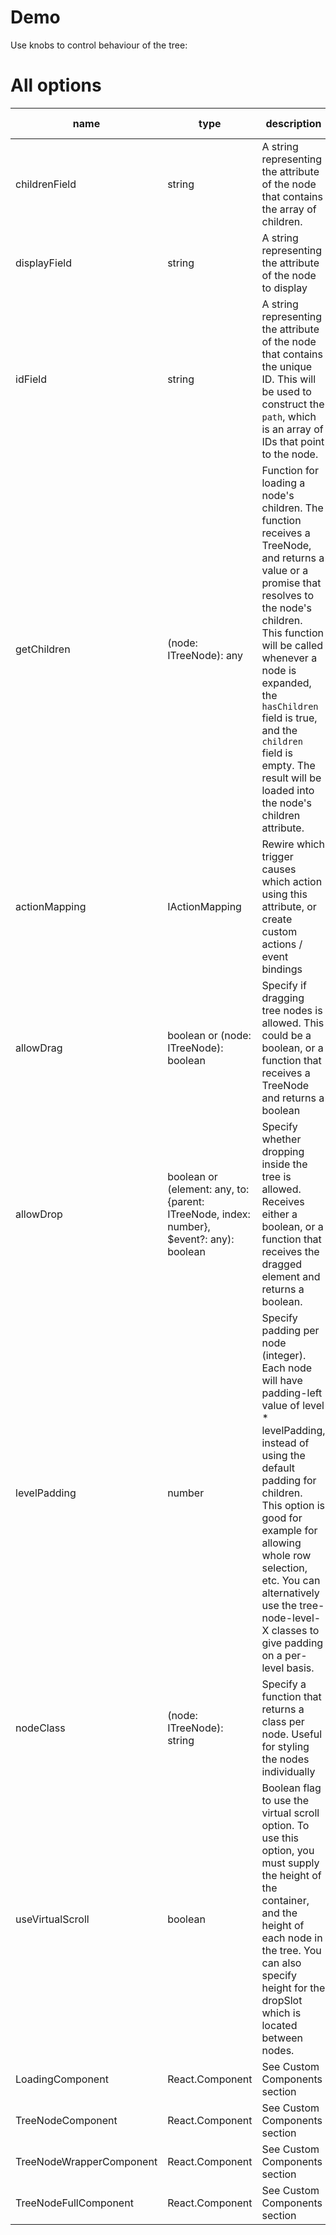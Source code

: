 # Demo
Use knobs to control behaviour of the tree:

<!-- STORY -->

# All options
| name  | type | description | default value | example |
|---|---|---|---|---|
| childrenField  | string  | A string representing the attribute of the node that contains the array of children.  | 'children'  | If your nodes have a `nodes` attribute, that contains the children, use: `{ childrenField: 'nodes' }`
| displayField  | string  | A string representing the attribute of the node to display  | 'name'  | if your nodes have a `title` attribute that should be displayed, use: `{ displayField: 'title' } `  |
| idField  | string  |  A string representing the attribute of the node that contains the unique ID. This will be used to construct the `path`, which is an array of IDs that point to the node. | 'id'  | if your nodes have a `uuid` attribute, that contains the unique key, use: `{ idField: 'uuid' }`  |
| getChildren  | (node: ITreeNode): any  | Function for loading a node's children. The function receives a TreeNode, and returns a value or a promise that resolves to the node's children. This function will be called whenever a node is expanded, the `hasChildren` field is true, and the `children` field is empty. The result will be loaded into the node's children attribute. | -  | `{ getChildren: (node:TreeNode) => fetch('/api/children/' + node.id) }` |
| actionMapping  | IActionMapping  | Rewire which trigger causes which action using this attribute, or create custom actions / event bindings |  | See action mapping section ahead  |
| allowDrag  | boolean or (node: ITreeNode): boolean | Specify if dragging tree nodes is allowed. This could be a boolean, or a function that receives a TreeNode and returns a boolean  | false  |  `{ allowDrag: (node) => node.isLeaf }` |
| allowDrop  |  boolean or (element: any, to: {parent: ITreeNode, index: number}, $event?: any): boolean | Specify whether dropping inside the tree is allowed. Receives either a boolean, or a function that receives the dragged element and returns a boolean.  | true  | Let's assume your nodes have a `type` property, and you only allow dropping nodes on similar types, use: `{ allowDrop: (element, {parent, index}) => parent.data.type === element.data.type }`  |
| levelPadding  |  number | Specify padding per node (integer). Each node will have padding-left value of level * levelPadding, instead of using the default padding for children. This option is good for example for allowing whole row selection, etc. You can alternatively use the tree-node-level-X classes to give padding on a per-level basis.  | 0  | `20`  |
| nodeClass  |  (node: ITreeNode): string | Specify a function that returns a class per node. Useful for styling the nodes individually  |  - |  `{ nodeClass: (node:TreeNode) => 'icon-' + node.data.icon }` |
| useVirtualScroll  | boolean  | Boolean flag to use the virtual scroll option. To use this option, you must supply the height of the container, and the height of each node in the tree. You can also specify height for the dropSlot which is located between nodes.  |  false | `{ useVirtualScroll: true, nodeHeight: 30, dropSlotHeight: 3 }` |
|  LoadingComponent | React.Component | See Custom Components section |
|  TreeNodeComponent | React.Component | See Custom Components section |
|  TreeNodeWrapperComponent | React.Component | See Custom Components section |
|  TreeNodeFullComponent | React.Component | See Custom Components section |